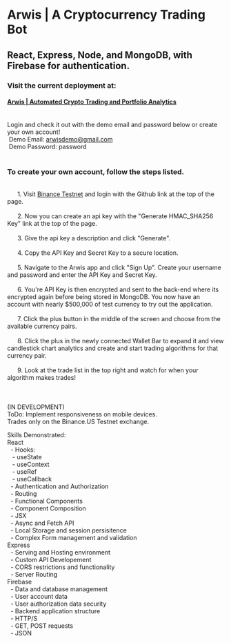 # Arwis |  A Cryptocurrency Trading Bot

## React, Express, Node, and MongoDB, with Firebase for authentication.
### Visit the current deployment at:
#### [Arwis | Automated Crypto Trading and Portfolio Analytics](arwis.up.railway.app)
<br/>Login and check it out with the demo email and password below or create your own account!
<br/> &nbsp;Demo Email: arwisdemo@gmail.com
<br/> &nbsp;Demo Password: password
<br/>
<br/>
### To create your own account, follow the steps listed.
<br/>&nbsp;&nbsp;&nbsp;&nbsp;&nbsp;&nbsp;1. Visit [Binance Testnet](testnet.binance.vision) and login with the Github link at the top of the page.
<br/>
<br/>&nbsp;&nbsp;&nbsp;&nbsp;&nbsp;&nbsp;2. Now you can create an api key with the "Generate HMAC_SHA256 Key" link at the top of the page.
<br/>
<br/>&nbsp;&nbsp;&nbsp;&nbsp;&nbsp;&nbsp;3. Give the api key a description and click "Generate".
<br/>
<br/>&nbsp;&nbsp;&nbsp;&nbsp;&nbsp;&nbsp;4. Copy the API Key and Secret Key to a secure location.
<br/>
<br/>&nbsp;&nbsp;&nbsp;&nbsp;&nbsp;&nbsp;5. Navigate to the Arwis app and click "Sign Up". Create your username and password and enter the API Key and Secret Key.
<br/>
<br/>&nbsp;&nbsp;&nbsp;&nbsp;&nbsp;&nbsp;6. You're API Key is then encrypted and sent to the back-end where its encrypted again before being stored in MongoDB. You now have an account with nearly $500,000 of test currency to try out the application.
<br/>
<br/>&nbsp;&nbsp;&nbsp;&nbsp;&nbsp;&nbsp;7. Click the plus button in the middle of the screen and choose from the available currency pairs.
<br/>
<br/>&nbsp;&nbsp;&nbsp;&nbsp;&nbsp;&nbsp;8. Click the plus in the newly connected Wallet Bar to expand it and view candlestick chart analytics and create and start trading algorithms for that currency pair.
<br/>
<br/>&nbsp;&nbsp;&nbsp;&nbsp;&nbsp;&nbsp;9. Look at the trade list in the top right and watch for when your algorithm makes trades!
<br/>
<br/>
<br/>
<br/>(IN DEVELOPMENT)
<br/>ToDo: Implement responsiveness on mobile devices.
<br>Trades only on the Binance.US Testnet exchange.


Skills Demonstrated:
<br/>React
<br/> &nbsp;&nbsp;- Hooks:
<br/> &nbsp;&nbsp;&nbsp;- useState
<br/> &nbsp;&nbsp;&nbsp;- useContext
<br/> &nbsp;&nbsp;&nbsp;- useRef
<br/> &nbsp;&nbsp;&nbsp;- useCallback
<br/> &nbsp;&nbsp;- Authentication and Authorization
<br/> &nbsp;&nbsp;- Routing
<br/> &nbsp;&nbsp;- Functional Components
<br/> &nbsp;&nbsp;- Component Composition
<br/> &nbsp;&nbsp;- JSX
<br/> &nbsp;&nbsp;- Async and Fetch API
<br/> &nbsp;&nbsp;- Local Storage and session persisitence
<br/> &nbsp;&nbsp;- Complex Form management and validation
<br/>Express
<br/> &nbsp;&nbsp;- Serving and Hosting environment
<br/> &nbsp;&nbsp;- Custom API Developement
<br/> &nbsp;&nbsp;- CORS restrictions and functionality
<br/> &nbsp;&nbsp;- Server Routing
<br/>Firebase
<br/> &nbsp;&nbsp;- Data and database management
<br/> &nbsp;&nbsp;- User account data
<br/> &nbsp;&nbsp;- User authorization data security
<br/> &nbsp;&nbsp;- Backend application structure
<br/> &nbsp;&nbsp;- HTTP/S
<br/> &nbsp;&nbsp;- GET, POST requests
<br/> &nbsp;&nbsp;- JSON
